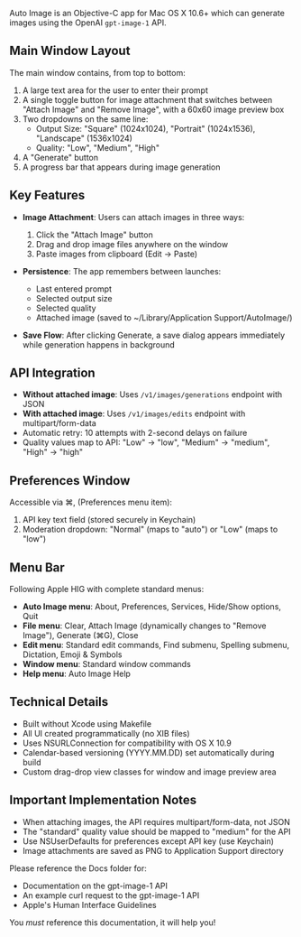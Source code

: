 Auto Image is an Objective-C app for Mac OS X 10.6+ which can generate images using the OpenAI `gpt-image-1` API.

## Main Window Layout

The main window contains, from top to bottom:
1. A large text area for the user to enter their prompt
2. A single toggle button for image attachment that switches between "Attach Image" and "Remove Image", with a 60x60 image preview box
3. Two dropdowns on the same line:
   - Output Size: "Square" (1024x1024), "Portrait" (1024x1536), "Landscape" (1536x1024)
   - Quality: "Low", "Medium", "High"
4. A "Generate" button
5. A progress bar that appears during image generation

## Key Features

- **Image Attachment**: Users can attach images in three ways:
  1. Click the "Attach Image" button
  2. Drag and drop image files anywhere on the window
  3. Paste images from clipboard (Edit → Paste)
  
- **Persistence**: The app remembers between launches:
  - Last entered prompt
  - Selected output size
  - Selected quality
  - Attached image (saved to ~/Library/Application Support/AutoImage/)

- **Save Flow**: After clicking Generate, a save dialog appears immediately while generation happens in background

## API Integration

- **Without attached image**: Uses `/v1/images/generations` endpoint with JSON
- **With attached image**: Uses `/v1/images/edits` endpoint with multipart/form-data
- Automatic retry: 10 attempts with 2-second delays on failure
- Quality values map to API: "Low" → "low", "Medium" → "medium", "High" → "high"

## Preferences Window

Accessible via ⌘, (Preferences menu item):
1. API key text field (stored securely in Keychain)
2. Moderation dropdown: "Normal" (maps to "auto") or "Low" (maps to "low")

## Menu Bar

Following Apple HIG with complete standard menus:
- **Auto Image menu**: About, Preferences, Services, Hide/Show options, Quit
- **File menu**: Clear, Attach Image (dynamically changes to "Remove Image"), Generate (⌘G), Close
- **Edit menu**: Standard edit commands, Find submenu, Spelling submenu, Dictation, Emoji & Symbols
- **Window menu**: Standard window commands
- **Help menu**: Auto Image Help

## Technical Details

- Built without Xcode using Makefile
- All UI created programmatically (no XIB files)
- Uses NSURLConnection for compatibility with OS X 10.9
- Calendar-based versioning (YYYY.MM.DD) set automatically during build
- Custom drag-drop view classes for window and image preview area

## Important Implementation Notes

- When attaching images, the API requires multipart/form-data, not JSON
- The "standard" quality value should be mapped to "medium" for the API
- Use NSUserDefaults for preferences except API key (use Keychain)
- Image attachments are saved as PNG to Application Support directory

Please reference the Docs folder for:
- Documentation on the gpt-image-1 API
- An example curl request to the gpt-image-1 API
- Apple's Human Interface Guidelines

You _must_ reference this documentation, it will help you!